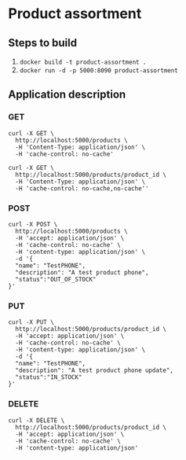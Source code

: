 # Product assortment
## Steps to build

1. ```docker build -t product-assortment .```
2. ```docker run -d -p 5000:8090 product-assortment```

## Application description

### GET

```aidl
curl -X GET \
  http://localhost:5000/products \
  -H 'Content-Type: application/json' \
  -H 'cache-control: no-cache'
```

```
curl -X GET \
  http://localhost:5000/products/product_id \
  -H 'Content-Type: application/json' \
  -H 'cache-control: no-cache,no-cache''
 ```
 ### POST

```aidl
curl -X POST \
  http://localhost:5000/products \
  -H 'accept: application/json' \
  -H 'cache-control: no-cache' \
  -H 'content-type: application/json' \
  -d '{
  "name": "TestPHONE",
  "description": "A test product phone",
  "status":"OUT_OF_STOCK"
}'

```
### PUT

```aidl
curl -X PUT \
  http://localhost:5000/products/product_id \
  -H 'accept: application/json' \
  -H 'cache-control: no-cache' \
  -H 'content-type: application/json' \
  -d '{
  "name": "TestPHONE",
  "description": "A test product phone update",
  "status":"IN_STOCK"
}'
```

### DELETE

```aidl
curl -X DELETE \
  http://localhost:5000/products/product_id \
  -H 'accept: application/json' \
  -H 'cache-control: no-cache' \
  -H 'content-type: application/json'
```
